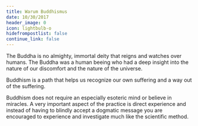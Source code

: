 ```yaml
---
title: Warum Buddhismus
date: 10/30/2017
header_image: 0
icon: lightbulb-o
hidefrompostlist: false
continue_link: false
---
```

The Buddha is no almighty, immortal deity that reigns and watches over humans. The Buddha was a human beeing who had a deep insight into the nature of our discomfort and the nature of the universe.

Buddhism is a path that helps us recognize our own suffering and a way out of the suffering.

Buddhism does not require an especially esoteric mind or believe in miracles. A very important aspect of the practice is direct experience and instead of having to blindly accept a dogmatic message you are encouraged to experience and investigate much like the scientific method.